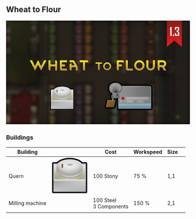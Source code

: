 ## Wheat to Flour

![Preview](/About/Preview.png)


### Buildings
| Building||Cost|Workspeed|Size||
|---|---|---|---|---|---|
|Quern|<img src="/Textures/Things/Building/Workbenches/Quern.png" height = "100">|100 Stony|75 %|1,1||
|Milling machine||100 Steel<br>3 Components|150 %|2,1||
|||||||
